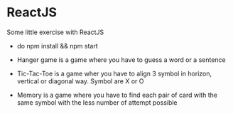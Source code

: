 # ReactJS

Some little exercise with ReactJS

  - do npm install && npm start 

- Hanger game is a game where you have to guess a word or a sentence
- Tic-Tac-Toe is a game wher you have to align 3 symbol in horizon, vertical or diagonal way. Symbol are X or O 
- Memory is a game where you have to find each pair of card with the same symbol with the less number of attempt possible

